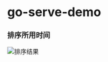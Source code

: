 # go-serve-demo

### 排序所用时间
![排序结果](https://github.com/freedomeden/go-serve-demo/blob/master/result.png?raw=true)
